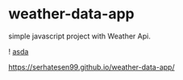 # weather-data-app
simple javascript project with Weather Api.



! [asda](https://raw.githubusercontent.com/serhatesen99/weather-data-app/master/Ekran%20G%C3%B6r%C3%BCnt%C3%BCs%C3%BC%20(256).png) 

https://serhatesen99.github.io/weather-data-app/
